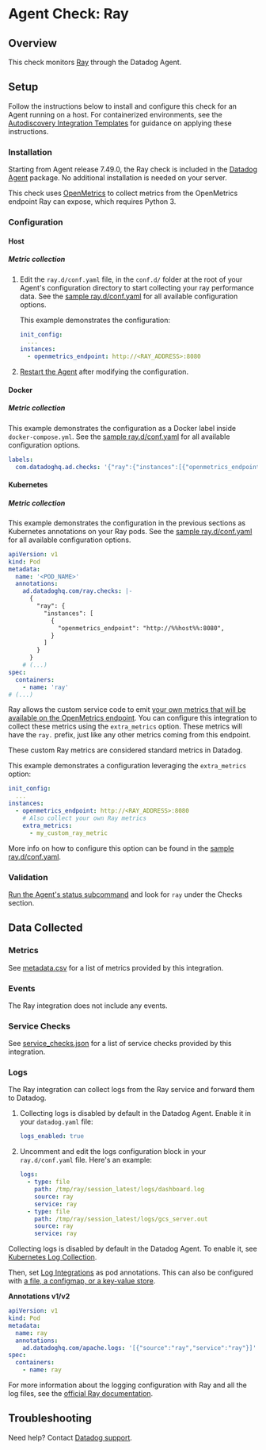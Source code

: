 # Agent Check: Ray

## Overview

This check monitors [Ray][1] through the Datadog Agent.

## Setup

Follow the instructions below to install and configure this check for an Agent running on a host. For containerized environments, see the [Autodiscovery Integration Templates][3] for guidance on applying these instructions.

### Installation

Starting from Agent release 7.49.0, the Ray check is included in the [Datadog Agent][2] package. No additional installation is needed on your server.

<div class="alert alert-warning">This check uses <a href="https://docs.datadoghq.com/integrations/openmetrics/">OpenMetrics</a> to collect metrics from the OpenMetrics endpoint Ray can expose, which requires Python 3.</div>

### Configuration

<!-- xxx tabs xxx -->
<!-- xxx tab "Host" xxx -->

#### Host

##### Metric collection

1. Edit the `ray.d/conf.yaml` file, in the `conf.d/` folder at the root of your Agent's configuration directory to start collecting your ray performance data. See the [sample ray.d/conf.yaml][4] for all available configuration options.

    This example demonstrates the configuration:

    ```yaml
    init_config:
      ...
    instances:
      - openmetrics_endpoint: http://<RAY_ADDRESS>:8080
    ```

2. [Restart the Agent][5] after modifying the configuration.

<!-- xxz tab xxx -->
<!-- xxx tab "Docker" xxx -->

#### Docker

##### Metric collection

This example demonstrates the configuration as a Docker label inside `docker-compose.yml`. See the [sample ray.d/conf.yaml][4] for all available configuration options.

```yaml
labels:
  com.datadoghq.ad.checks: '{"ray":{"instances":[{"openmetrics_endpoint":"http://%%host%%:8080"}]}}'
```

<!-- xxz tab xxx -->
<!-- xxx tab "Kubernetes" xxx -->

#### Kubernetes

##### Metric collection

This example demonstrates the configuration in the previous sections as Kubernetes annotations on your Ray pods. See the [sample ray.d/conf.yaml][4] for all available configuration options.

```yaml
apiVersion: v1
kind: Pod
metadata:
  name: '<POD_NAME>'
  annotations:
    ad.datadoghq.com/ray.checks: |-
      {
        "ray": {
          "instances": [
            {
              "openmetrics_endpoint": "http://%%host%%:8080",
            }
          ]
        }
      }
    # (...)
spec:
  containers:
    - name: 'ray'
# (...)
```

<!-- xxz tab xxx -->
<!-- xxz tabs xxx -->

Ray allows the custom service code to emit [your own metrics that will be available on the OpenMetrics endpoint][10]. You can configure this integration to collect these metrics using the `extra_metrics` option. These metrics will have the `ray.` prefix, just like any other metrics coming from this endpoint.

<div class="alert alert-info">These custom Ray metrics are considered standard metrics in Datadog.</div>

This example demonstrates a configuration leveraging the `extra_metrics` option:

```yaml
init_config:
  ...
instances:
  - openmetrics_endpoint: http://<RAY_ADDRESS>:8080
    # Also collect your own Ray metrics
    extra_metrics:
      - my_custom_ray_metric
```

More info on how to configure this option can be found in the [sample ray.d/conf.yaml][11].

### Validation

[Run the Agent's status subcommand][6] and look for `ray` under the Checks section.

## Data Collected

### Metrics

See [metadata.csv][7] for a list of metrics provided by this integration.

### Events

The Ray integration does not include any events.

### Service Checks

See [service_checks.json][8] for a list of service checks provided by this integration.

### Logs

The Ray integration can collect logs from the Ray service and forward them to Datadog. 

<!-- xxx tabs xxx -->
<!-- xxx tab "Host" xxx -->

1. Collecting logs is disabled by default in the Datadog Agent. Enable it in your `datadog.yaml` file:

   ```yaml
   logs_enabled: true
   ```

2. Uncomment and edit the logs configuration block in your `ray.d/conf.yaml` file. Here's an example:

   ```yaml
   logs:
     - type: file
       path: /tmp/ray/session_latest/logs/dashboard.log
       source: ray
       service: ray
     - type: file
       path: /tmp/ray/session_latest/logs/gcs_server.out
       source: ray
       service: ray
   ```

<!-- xxz tab xxx -->
<!-- xxx tab "Kubernetes" xxx -->

Collecting logs is disabled by default in the Datadog Agent. To enable it, see [Kubernetes Log Collection][13].

Then, set [Log Integrations][9] as pod annotations. This can also be configured with [a file, a configmap, or a key-value store][14].

**Annotations v1/v2**

```yaml
apiVersion: v1
kind: Pod
metadata:
  name: ray
  annotations:
    ad.datadoghq.com/apache.logs: '[{"source":"ray","service":"ray"}]'
spec:
  containers:
    - name: ray
```

<!-- xxz tab xxx -->
<!-- xxz tabs xxx -->

For more information about the logging configuration with Ray and all the log files, see the [official Ray documentation][12].

## Troubleshooting

Need help? Contact [Datadog support][9].

[1]: https://www.ray.io/
[2]: https://app.datadoghq.com/account/settings/agent/latest
[3]: https://docs.datadoghq.com/agent/kubernetes/integrations/
[4]: https://github.com/DataDog/integrations-core/blob/master/ray/datadog_checks/ray/data/conf.yaml.example
[5]: https://docs.datadoghq.com/agent/guide/agent-commands/#start-stop-and-restart-the-agent
[6]: https://docs.datadoghq.com/agent/guide/agent-commands/#agent-status-and-information
[7]: https://github.com/DataDog/integrations-core/blob/master/ray/metadata.csv
[8]: https://github.com/DataDog/integrations-core/blob/master/ray/assets/service_checks.json
[9]: https://docs.datadoghq.com/help/
[10]: https://docs.ray.io/en/latest/ray-observability/user-guides/add-app-metrics.html
[11]: https://github.com/DataDog/integrations-core/blob/master/ray/datadog_checks/ray/data/conf.yaml.example#L59-L105 
[12]: https://docs.ray.io/en/latest/ray-observability/user-guides/configure-logging.html
[13]: https://docs.datadoghq.com/agent/kubernetes/log/?tab=containerinstallation#setup
[14]: https://docs.datadoghq.com/agent/kubernetes/log/?tab=daemonset#configuration